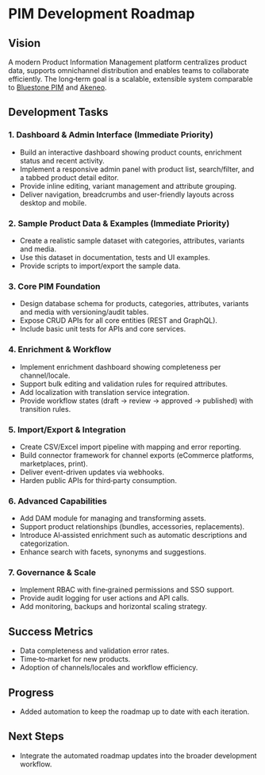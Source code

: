 # PIM Development Roadmap

## Vision
A modern Product Information Management platform centralizes product data, supports omnichannel distribution and enables teams to collaborate efficiently. The long‑term goal is a scalable, extensible system comparable to [Bluestone PIM](https://help.bluestonepim.com/1-get-started-with-bluestone-pim) and [Akeneo](https://help.akeneo.com/serenity).

## Development Tasks

### 1. Dashboard & Admin Interface (Immediate Priority)
- Build an interactive dashboard showing product counts, enrichment status and recent activity.
- Implement a responsive admin panel with product list, search/filter, and a tabbed product detail editor.
- Provide inline editing, variant management and attribute grouping.
- Deliver navigation, breadcrumbs and user-friendly layouts across desktop and mobile.

### 2. Sample Product Data & Examples (Immediate Priority)
- Create a realistic sample dataset with categories, attributes, variants and media.
- Use this dataset in documentation, tests and UI examples.
- Provide scripts to import/export the sample data.

### 3. Core PIM Foundation
- Design database schema for products, categories, attributes, variants and media with versioning/audit tables.
- Expose CRUD APIs for all core entities (REST and GraphQL).
- Include basic unit tests for APIs and core services.

### 4. Enrichment & Workflow
- Implement enrichment dashboard showing completeness per channel/locale.
- Support bulk editing and validation rules for required attributes.
- Add localization with translation service integration.
- Provide workflow states (draft → review → approved → published) with transition rules.

### 5. Import/Export & Integration
- Create CSV/Excel import pipeline with mapping and error reporting.
- Build connector framework for channel exports (eCommerce platforms, marketplaces, print).
- Deliver event-driven updates via webhooks.
- Harden public APIs for third‑party consumption.

### 6. Advanced Capabilities
- Add DAM module for managing and transforming assets.
- Support product relationships (bundles, accessories, replacements).
- Introduce AI‑assisted enrichment such as automatic descriptions and categorization.
- Enhance search with facets, synonyms and suggestions.

### 7. Governance & Scale
- Implement RBAC with fine‑grained permissions and SSO support.
- Provide audit logging for user actions and API calls.
- Add monitoring, backups and horizontal scaling strategy.

## Success Metrics
- Data completeness and validation error rates.
- Time‑to‑market for new products.
- Adoption of channels/locales and workflow efficiency.

## Progress
- Added automation to keep the roadmap up to date with each iteration.

## Next Steps
- Integrate the automated roadmap updates into the broader development workflow.


